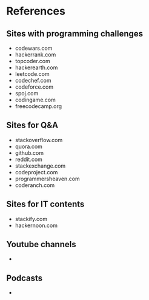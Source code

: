 # References

## Sites with programming challenges

- codewars.com
- hackerrank.com
- topcoder.com
- hackerearth.com
- leetcode.com
- codechef.com
- codeforce.com
- spoj.com
- codingame.com
- freecodecamp.org

## Sites for Q&A

- stackoverflow.com
- quora.com
- github.com
- reddit.com
- stackexchange.com
- codeproject.com
- programmersheaven.com
- coderanch.com

## Sites for IT contents

- stackify.com
- hackernoon.com

## Youtube channels

-

## Podcasts

-
